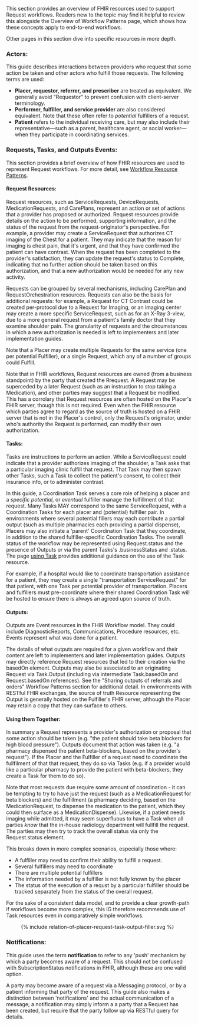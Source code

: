 This section provides an overview of FHIR resources used to support Request workflows. Readers new to the topic may find it helpful to review this alongside the Overview of Workflow Patterns page, which shows how these concepts apply to end-to-end workflows. 

Other pages in this section dive into specific resources in more depth.

### Actors:

This guide describes interactions between providers who request that some action be taken and other actors who fulfill those requests. The following terms are used:

* **Placer, requestor, referrer, and prescriber** are treated as equivalent. We generally avoid "Requestor" to prevent confusion with client-server terminology.
* **Performer, fulfiller, and service provider** are also considered equivalent. Note that these often refer to *potential* fulfillers of a request. 
* **Patient** refers to the individual receiving care, but may also include their representative—such as a parent, healthcare agent, or social worker—when they participate in coordinating services.

### Requests, Tasks, and Outputs Events:
This section provides a brief overview of how FHIR resources are used to represent Request workflows. For more detail, see [Workflow Resource Patterns](https://www.hl7.org/fhir/workflow.html#respatterns). 

#### Request Resources:
Request resources, such as ServiceRequests, DeviceRequests, MedicationRequests, and CarePlans, represent an action or set of actions that a provider has proposed or authorized. Request resources provide details on the action to be performed, supporting information, and the status of the request from the request-originator's perspective. For example, a provider may create a ServiceRequest that authorizes CT imaging of the Chest for a patient. They may indicate that the reason for imaging is chest pain, that it's urgent, and that they have confirmed the patient can have contrast. When the request has been completed to the provider's satisfaction, they can update the request's status to Complete, indicating that no further action should be taken based on this authorization, and that a new authorization would be needed for any new activity. 

Requests can be grouped by several mechanisms, including CarePlan and RequestOrchestration resources. Requests can also be the basis for additional requests: for example, a Request for CT Contrast could be created per-protocol due to a Request for Imaging, or an imaging center may create a more specific ServiceRequest, such as for an X-Ray 3-view, due to a more general request from a patient's family doctor that they examine shoulder pain. The granularity of requests and the circumstances in which a new authorization is needed is left to implementers and later implementation guides. 

Note that a Placer may create multiple Requests for the same service (one per potential Fulfiller), or a single Request, which any of a number of groups could Fulfill.

Note that in FHIR workflows, Request resources are owned (from a business standpoint) by the party that created the Rrequest. A Request may be superceded by a later Request (such as an instruction to stop taking a Medication), and other parties may suggest that a Request be modified. This has a corrolary that Request resources are often hosted on the Placer's FHIR server, though this is not required. Even when the FHIR resource which parties agree to regard as the source of truth is hosted on a FHIR server that is not in the Placer's control, only the Request's originator, under who's authority the Request is performed, can modify their own authorization.  

#### Tasks:
Tasks are instructions to perform an action. While a ServiceRequest could indicate that a provider authorizes imaging of the shoulder, a Task asks that a particular imaging clinic fulfill that request. That Task may then spawn other Tasks, such a Task to collect the patient's consent, to collect their insurance info, or to administer contrast. 

In this guide, a Coordination Task serves a core role of helping a placer and a _specific_ *potential*, or *eventual* fulfiller manage the fulfillment of that request. Many Tasks MAY correspond to the same ServiceRequest, with a Coordination Tasks for each placer and (potential) fulfiller pair. In environments where several potential fillers may each contribute a partial output (such as multiple pharmacies each providing a partial dispense), Placers may also initiate a 'parent' Coordination Task that they coordinate, in addition to the shared fulfiller-specific Coordination Tasks. The overall status of the workflow may be represented using Request.status and the presence of Outputs or via the parent Tasks's .businessStatus and .status. The page [using Task](using-task.html) provides additional guidance on the use of the Task resource.

For example, if a hospital would like to coordinate transportation assistance for a patient, they may create a single "transportation ServiceRequest" for that patient, with one Task per potential provider of transportation. Placers and fulfillers must pre-coordinate where their shared Coordination Task will be hosted to ensure there is always an agreed upon source of truth. 

#### Outputs:
Outputs are Event resources in the FHIR Workflow model. They could include DiagnosticReports, Communications, Procedure resources, etc. Events represent what was done for a patient. 

The details of what outputs are required for a given workflow and their content are left to implementers and later implementation guides. Outputs may directly reference Request resources that led to their creation via the basedOn element. Outputs may also be associated to an originating Request via Task.Output (including via intermediate Task.basedOn and Request.basedOn references). See the "Sharing outputs of referrals and orders" Workflow Patterns section for additional detail. In environments with RESTful FHIR exchanges, the source of truth Resource representing the Output is generally hosted on the Fulfiller's FHIR server, although the Placer may retain a copy that they can surface to others. 

#### Using them Together:
In summary a Request represents a provider's authorization or proposal that some action should be taken (e.g. "the patient should take beta blockers for high blood pressure"). Outputs document that action was taken (e.g. "a pharmacy dispensed the patient beta-blockers, based on the provider's request"). If the Placer and the Fulfiller of a request need to coordinate the fullfilment of that that request, they do so via Tasks (e.g. if a provider would like a particular pharmacy to provide the patient with beta-blockers, they create a Task for them to do so).   

Note that most requests due require some amount of coordination - it can be tempting to try to have just the request (such as a MedicationRequest for beta blockers) and the fulfillment (a pharmacy deciding, based on the MedicationRequest, to dispense the medication to the patient, which they could then surface as a MedicationDispense). Likewise, if a patient needs imaging while admitted, it may seem superfluous to have a Task when all parties _know_ that the in-house radiology department will fullfill the request. The parties may then try to track the overall status via only the Request.status element.

This breaks down in more complex scenarios, especially those where:
* A fulfiller may need to confirm their ability to fulfill a request.
* Several fulfillers may need to coordinate
* There are multiple potential fulfillers
* The information needed by a fulfiller is not fully known by the placer
* The status of the execution of a requst by a particular fulfiller should be tracked separately from the status of the overall request.

For the sake of a consistent data model, and to provide a clear growth-path if workflows become more complex, this IG therefore recommends use of Task resources even in comparatively simple workflows. 

<figure>
{% include relation-of-placer-request-task-output-filler.svg %}
</figure>

### Notifications:
This guide uses the term **notification** to refer to any 'push' mechanism by which a party becomes aware of a request. This should not be confused with SubscriptionStatus notifications in FHIR, although these are one valid option.

A party may become aware of a request via a Messaging protocol, or by a patient informing that party of the request. This guide also makes a distinction between 'notifications' and the actual communication of a message; a notification may simply inform a a party that a Request has been created, but require that the party follow up via RESTful query for details.  

